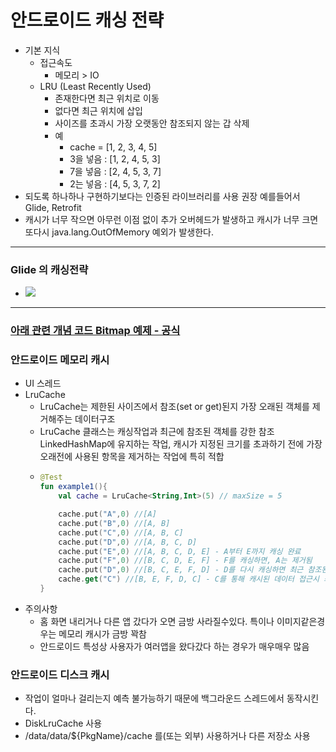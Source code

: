 # 안드로이드 캐싱 전략
* 기본 지식
  * 접근속도
    * 메모리 > IO
  * LRU (Least Recently Used)
    * 존재한다면 최근 위치로 이동
    * 없다면 최근 위치에 삽입
    * 사이즈를 초과시 가장 오랫동안 참조되지 않는 갑 삭제
    * 예
      * cache = [1, 2, 3, 4, 5]
      * 3을 넣음 : [1, 2, 4, 5, 3]
      * 7을 넣음 : [2, 4, 5, 3, 7]
      * 2는 넣음 : [4, 5, 3, 7, 2]
* 되도록 하나하나 구현하기보다는 인증된 라이브러리를 사용 권장 예를들어서 Glide, Retrofit
* 캐시가 너무 작으면 아무런 이점 없이 추가 오버헤드가 발생하고 캐시가 너무 크면 또다시 java.lang.OutOfMemory 예외가 발생한다.
---
### Glide 의 캐싱전략
* ![](https://miro.medium.com/max/1400/1*dUIsWkblvSxt5nLmecOOcQ.png)
---
### [아래 관련 개념 코드 Bitmap 예제 - 공식](https://developer.android.com/topic/performance/graphics/cache-bitmap?hl=ko#kotlin)
### 안드로이드 메모리 캐시
* UI 스레드
* LruCache
  * LruCache는 제한된 사이즈에서 참조(set or get)된지 가장 오래된 객체를 제거해주는 데이터구조
  * LruCache 클래스는 캐싱작업과 최근에 참조된 객체를 강한 참조 LinkedHashMap에 유지하는 작업, 캐시가 지정된 크기를 초과하기 전에 가장 오래전에 사용된 항목을 제거하는 작업에 특히 적합
  * ```kotlin
    @Test
    fun example1(){
        val cache = LruCache<String,Int>(5) // maxSize = 5
    
        cache.put("A",0) //[A]
        cache.put("B",0) //[A, B]
        cache.put("C",0) //[A, B, C]
        cache.put("D",0) //[A, B, C, D]
        cache.put("E",0) //[A, B, C, D, E] - A부터 E까지 캐싱 완료
        cache.put("F",0) //[B, C, D, E, F] - F를 캐싱하면, A는 제거됨
        cache.put("D",0) //[B, C, E, F, D] - D를 다시 캐싱하면 최근 참조된 상태로 변경
        cache.get("C") //[B, E, F, D, C] - C를 통해 캐시된 데이터 접근시 최근 참조된 상태로 변경
    }
* 주의사항
  * 홈 화면 내리거나 다른 앱 갔다가 오면 금방 사라질수있다. 특이나 이미지같은경우는 메모리 캐시가 금방 꽉참
  * 안드로이드 특성상 사용자가 여러앱을 왔다갔다 하는 경우가 매우매우 많음
### 안드로이드 디스크 캐시
* 작업이 얼마나 걸리는지 예측 불가능하기 때문에 백그라운드 스레드에서 동작시킨다.
* DiskLruCache 사용
* /data/data/${PkgName}/cache 를(또는 외부) 사용하거나 다른 저장소 사용
